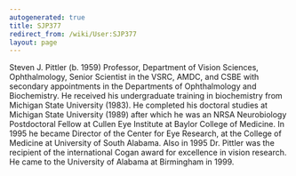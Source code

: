 ```yaml
---
autogenerated: true
title: SJP377
redirect_from: /wiki/User:SJP377
layout: page
---
```


Steven J. Pittler (b. 1959) Professor, Department of Vision Sciences,
Ophthalmology, Senior Scientist in the VSRC, AMDC, and CSBE with
secondary appointments in the Departments of Ophthalmology and
Biochemistry. He received his undergraduate training in biochemistry
from Michigan State University (1983). He completed his doctoral studies
at Michigan State University (1989) after which he was an NRSA
Neurobiology Postdoctoral Fellow at Cullen Eye Institute at Baylor
College of Medicine. In 1995 he became Director of the Center for Eye
Research, at the College of Medicine at University of South Alabama.
Also in 1995 Dr. Pittler was the recipient of the international Cogan
award for excellence in vision research. He came to the University of
Alabama at Birmingham in 1999.
